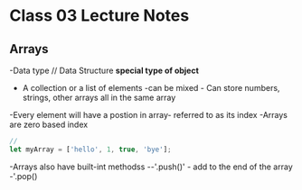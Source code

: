 # Class 03 Lecture Notes

## Arrays

-Data type // Data Structure **special type of object**
- A collection or  a list of elements
-can be mixed - Can store numbers, strings, other arrays all in the same array

-Every element will have a postion in array- referred to as its index
-Arrays are zero based index


```js
// 
let myArray = ['hello', 1, true, 'bye'];
```

-Arrays also have built-int methodss
--'.push()' - add to the end of the array
-'.pop()